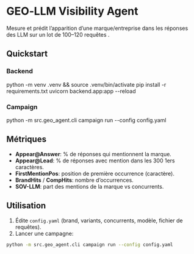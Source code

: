 # GEO‑LLM Visibility Agent


Mesure et prédit l’apparition d’une marque/entreprise dans les réponses des LLM sur un lot de 100–120 requêtes
.
## Quickstart
### Backend
python -m venv .venv && source .venv/bin/activate
pip install -r requirements.txt
uvicorn backend.app:app --reload

### Campaign
python -m src.geo_agent.cli campaign run --config config.yaml

## Métriques
- **Appear@Answer**: % de réponses qui mentionnent la marque.
- **Appear@Lead**: % de réponses avec mention dans les 300 1ers caractères.
- **FirstMentionPos**: position de première occurrence (caractère).
- **BrandHits** / **CompHits**: nombre d’occurrences.
- **SOV-LLM**: part des mentions de la marque vs concurrents.

## Utilisation
1. Édite `config.yaml` (brand, variants, concurrents, modèle, fichier de requêtes).
2. Lancer une campagne:
```bash
python -m src.geo_agent.cli campaign run --config config.yaml